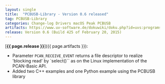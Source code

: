 ```yaml
---
layout: single
title:  "PCBUSB-Library - Version 0.6 released"
tag: PCBUSB-Library
categories: Change-log Drivers macOS Peak PCBUSB
artifacts: https://www.uv-software.de/dokuwiki/doku.php?id=uvs:programs:pcbusb_library
release: Version 0.6 (Build 425 of February 20, 2015)
---
```

[**{{ page.release }}**]({{ page.artifacts }}):

- Parameter `PCAN_RECEIVE_EVENT` returns a file descriptor to realize 'blocking read' by `select()`` as on the Linux implementation of the PCAN-Basic API.
- Added two C++ examples and one Python example using the PCBUSB library
